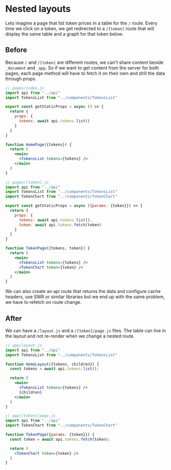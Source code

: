 # Nested layouts
Lets imagine a page that list token prices in a table for the `/` route. Every time we click on a token, we get redirected to a `/[token]` route that will display the same table and a graph for that token below.

## Before
Because `/` and `/[token]` are different routes, we can't share content beside `_document` and `_app`. So if we want to get content from the server for both pages, each page method will have to fetch it on their own and drill the data through props.

```jsx
// pages/index.js
import api from "../api"
import TokensList from "../components/TokensList"

export const getStaticProps = async () => {
  return {
    props: {
      tokens: await api.tokens.list()
    }
  }
}

function HomePage({tokens}) {
  return (
    <main>
      <TokensList tokens={tokens} />
    </main>
  )
}
```

```jsx
// pages/[token].js
import api from "../api"
import TokensList from "../components/TokensList"
import TokenChart from "../components/TokenChart"

export const getStaticProps = async ({params: {token}}) => {
  return {
    props: {
      tokens: await api.tokens.list(),
      token: await api.tokens.fetch(token)
    }
  }
}

function TokenPage({tokens, token}) {
  return (
    <main>
      <TokensList tokens={tokens} />
      <TokenChart token={token} />
    </main>
  )
}
```

We can also create an api route that returns the data and configure cache headers, use SWR or similar libraries but we end up with the same problem, we have to refetch on route change.

## After
We can have a `/layout.js` and a `/[token]/page.js` files. The table can live in the layout and not re-render when we change a nested route.

```jsx
// app/layout.js
import api from "../api"
import TokensList from "../components/TokensList"

function HomeLayout({tokens, children}) {
  const tokens = await api.tokens.list();

  return (
    <main>
      <TokensList tokens={tokens} />
      {children}
    </main>
  )
}
```

```jsx
// app/[token]/page.js
import api from "../api"
import TokenChart from "../components/TokenChart"

function TokenPage({params: {token}}) {
  const token = await api.tokens.fetch(token);

  return (
    <TokenChart token={token} />
  )
}
```